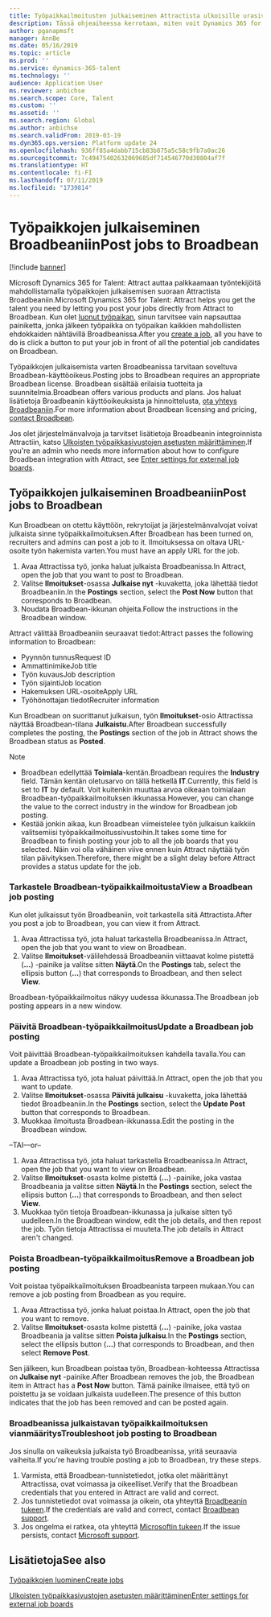 ```yaml
---
title: Työpaikkailmoitusten julkaiseminen Attractista ulkoisille urasivustoille
description: Tässä ohjeaiheessa kerrotaan, miten voit Dynamics 365 for Talent - Attractista julkaista töitä ulkoisille työhönoton sivustoille.
author: pganapmsft
manager: AnnBe
ms.date: 05/16/2019
ms.topic: article
ms.prod: ''
ms.service: dynamics-365-talent
ms.technology: ''
audience: Application User
ms.reviewer: anbichse
ms.search.scope: Core, Talent
ms.custom: ''
ms.assetid: ''
ms.search.region: Global
ms.author: anbichse
ms.search.validFrom: 2019-03-19
ms.dyn365.ops.version: Platform update 24
ms.openlocfilehash: 936ff85a4dabb715cb83b875a5c58c9fb7a0ac26
ms.sourcegitcommit: 7c49475402632069685df714546770d30804af7f
ms.translationtype: HT
ms.contentlocale: fi-FI
ms.lasthandoff: 07/11/2019
ms.locfileid: "1739814"
---
```

# <a name="post-jobs-to-broadbean"></a><span data-ttu-id="99131-103">Työpaikkojen julkaiseminen Broadbeaniin</span><span class="sxs-lookup"><span data-stu-id="99131-103">Post jobs to Broadbean</span></span>

[!include [banner](../includes/banner.md)]

<span data-ttu-id="99131-104">Microsoft Dynamics 365 for Talent: Attract auttaa palkkaamaan työntekijöitä mahdollistamalla työpaikkojen julkaisemisen suoraan Attractista Broadbeaniin.</span><span class="sxs-lookup"><span data-stu-id="99131-104">Microsoft Dynamics 365 for Talent: Attract helps you get the talent you need by letting you post your jobs directly from Attract to Broadbean.</span></span> <span data-ttu-id="99131-105">Kun olet [luonut työpaikan](./creating-jobs-attract.md), sinun tarvitsee vain napsauttaa painiketta, jonka jälkeen työpaikka on työpaikan kaikkien mahdollisten ehdokkaiden nähtävillä Broadbeanissa.</span><span class="sxs-lookup"><span data-stu-id="99131-105">After you [create a job](./creating-jobs-attract.md), all you have to do is click a button to put your job in front of all the potential job candidates on Broadbean.</span></span>

<span data-ttu-id="99131-106">Työpaikkojen julkaisemista varten Broadbeanissa tarvitaan soveltuva Broadbean-käyttöoikeus.</span><span class="sxs-lookup"><span data-stu-id="99131-106">Posting jobs to Broadbean requires an appropriate Broadbean license.</span></span> <span data-ttu-id="99131-107">Broadbean sisältää erilaisia tuotteita ja suunnitelmia.</span><span class="sxs-lookup"><span data-stu-id="99131-107">Broadbean offers various products and plans.</span></span> <span data-ttu-id="99131-108">Jos haluat lisätietoja Broadbeanin käyttöoikeuksista ja hinnoittelusta, [ota yhteys Broadbeaniin](https://www.broadbean.com/contact-us/).</span><span class="sxs-lookup"><span data-stu-id="99131-108">For more information about Broadbean licensing and pricing, [contact Broadbean](https://www.broadbean.com/contact-us/).</span></span>

<span data-ttu-id="99131-109">Jos olet järjestelmänvalvoja ja tarvitset lisätietoja Broadbeanin integroinnista Attractiin, katso [Ulkoisten työpaikkasivustojen asetusten määrittäminen](./attract-admin-job-board-settings.md).</span><span class="sxs-lookup"><span data-stu-id="99131-109">If you're an admin who needs more information about how to configure Broadbean integration with Attract, see [Enter settings for external job boards](./attract-admin-job-board-settings.md).</span></span>

## <a name="post-jobs-to-broadbean"></a><span data-ttu-id="99131-110">Työpaikkojen julkaiseminen Broadbeaniin</span><span class="sxs-lookup"><span data-stu-id="99131-110">Post jobs to Broadbean</span></span>

<span data-ttu-id="99131-111">Kun Broadbean on otettu käyttöön, rekrytoijat ja järjestelmänvalvojat voivat julkaista sinne työpaikkailmoituksen.</span><span class="sxs-lookup"><span data-stu-id="99131-111">After Broadbean has been turned on, recruiters and admins can post a job to it.</span></span> <span data-ttu-id="99131-112">Ilmoituksessa on oltava URL-osoite työn hakemista varten.</span><span class="sxs-lookup"><span data-stu-id="99131-112">You must have an apply URL for the job.</span></span>

1. <span data-ttu-id="99131-113">Avaa Attractissa työ, jonka haluat julkaista Broadbeanissa.</span><span class="sxs-lookup"><span data-stu-id="99131-113">In Attract, open the job that you want to post to Broadbean.</span></span>
2. <span data-ttu-id="99131-114">Valitse **Ilmoitukset**-osassa **Julkaise nyt** -kuvaketta, joka lähettää tiedot Broadbeaniin.</span><span class="sxs-lookup"><span data-stu-id="99131-114">In the **Postings** section, select the **Post Now** button that corresponds to Broadbean.</span></span>
3. <span data-ttu-id="99131-115">Noudata Broadbean-ikkunan ohjeita.</span><span class="sxs-lookup"><span data-stu-id="99131-115">Follow the instructions in the Broadbean window.</span></span>

<span data-ttu-id="99131-116">Attract välittää Broadbeaniin seuraavat tiedot:</span><span class="sxs-lookup"><span data-stu-id="99131-116">Attract passes the following information to Broadbean:</span></span>

- <span data-ttu-id="99131-117">Pyynnön tunnus</span><span class="sxs-lookup"><span data-stu-id="99131-117">Request ID</span></span>
- <span data-ttu-id="99131-118">Ammattinimike</span><span class="sxs-lookup"><span data-stu-id="99131-118">Job title</span></span>
- <span data-ttu-id="99131-119">Työn kuvaus</span><span class="sxs-lookup"><span data-stu-id="99131-119">Job description</span></span>
- <span data-ttu-id="99131-120">Työn sijainti</span><span class="sxs-lookup"><span data-stu-id="99131-120">Job location</span></span>
- <span data-ttu-id="99131-121">Hakemuksen URL-osoite</span><span class="sxs-lookup"><span data-stu-id="99131-121">Apply URL</span></span>
- <span data-ttu-id="99131-122">Työhönottajan tiedot</span><span class="sxs-lookup"><span data-stu-id="99131-122">Recruiter information</span></span>

<span data-ttu-id="99131-123">Kun Broadbean on suorittanut julkaisun, työn **Ilmoitukset**-osio Attractissa näyttää Broadbean-tilana **Julkaistu**.</span><span class="sxs-lookup"><span data-stu-id="99131-123">After Broadbean successfully completes the posting, the **Postings** section of the job in Attract shows the Broadbean status as **Posted**.</span></span>

> [!NOTE]
> - <span data-ttu-id="99131-124">Broadbean edellyttää **Toimiala**-kentän.</span><span class="sxs-lookup"><span data-stu-id="99131-124">Broadbean requires the **Industry** field.</span></span> <span data-ttu-id="99131-125">Tämän kentän oletusarvo on tällä hetkellä **IT**.</span><span class="sxs-lookup"><span data-stu-id="99131-125">Currently, this field is set to **IT** by default.</span></span> <span data-ttu-id="99131-126">Voit kuitenkin muuttaa arvoa oikeaan toimialaan Broadbean-työpaikkailmoituksen ikkunassa.</span><span class="sxs-lookup"><span data-stu-id="99131-126">However, you can change the value to the correct industry in the window for Broadbean job posting.</span></span>
> - <span data-ttu-id="99131-127">Kestää jonkin aikaa, kun Broadbean viimeistelee työn julkaisun kaikkiin valitsemiisi työpaikkailmoitussivustoihin.</span><span class="sxs-lookup"><span data-stu-id="99131-127">It takes some time for Broadbean to finish posting your job to all the job boards that you selected.</span></span> <span data-ttu-id="99131-128">Näin voi olla vähäinen viive ennen kuin Attract näyttää työn tilan päivityksen.</span><span class="sxs-lookup"><span data-stu-id="99131-128">Therefore, there might be a slight delay before Attract provides a status update for the job.</span></span>

### <a name="view-a-broadbean-job-posting"></a><span data-ttu-id="99131-129">Tarkastele Broadbean-työpaikkailmoitusta</span><span class="sxs-lookup"><span data-stu-id="99131-129">View a Broadbean job posting</span></span>

<span data-ttu-id="99131-130">Kun olet julkaissut työn Broadbeaniin, voit tarkastella sitä Attractista.</span><span class="sxs-lookup"><span data-stu-id="99131-130">After you post a job to Broadbean, you can view it from Attract.</span></span>

1. <span data-ttu-id="99131-131">Avaa Attractissa työ, jota haluat tarkastella Broadbeanissa.</span><span class="sxs-lookup"><span data-stu-id="99131-131">In Attract, open the job that you want to view on Broadbean.</span></span>
2. <span data-ttu-id="99131-132">Valitse **Ilmoitukset**-välilehdessä Broadbeaniin viittaavat kolme pistettä (**...**) -painike ja valitse sitten **Näytä**.</span><span class="sxs-lookup"><span data-stu-id="99131-132">On the **Postings** tab, select the ellipsis button (**...**) that corresponds to Broadbean, and then select **View**.</span></span>

<span data-ttu-id="99131-133">Broadbean-työpaikkailmoitus näkyy uudessa ikkunassa.</span><span class="sxs-lookup"><span data-stu-id="99131-133">The Broadbean job posting appears in a new window.</span></span>

### <a name="update-a-broadbean-job-posting"></a><span data-ttu-id="99131-134">Päivitä Broadbean-työpaikkailmoitus</span><span class="sxs-lookup"><span data-stu-id="99131-134">Update a Broadbean job posting</span></span>

<span data-ttu-id="99131-135">Voit päivittää Broadbean-työpaikkailmoituksen kahdella tavalla.</span><span class="sxs-lookup"><span data-stu-id="99131-135">You can update a Broadbean job posting in two ways.</span></span>

1. <span data-ttu-id="99131-136">Avaa Attractissa työ, jota haluat päivittää.</span><span class="sxs-lookup"><span data-stu-id="99131-136">In Attract, open the job that you want to update.</span></span>
2. <span data-ttu-id="99131-137">Valitse **Ilmoitukset**-osassa **Päivitä julkaisu** -kuvaketta, joka lähettää tiedot Broadbeaniin.</span><span class="sxs-lookup"><span data-stu-id="99131-137">In the **Postings** section, select the **Update Post** button that corresponds to Broadbean.</span></span>
3. <span data-ttu-id="99131-138">Muokkaa ilmoitusta Broadbean-ikkunassa.</span><span class="sxs-lookup"><span data-stu-id="99131-138">Edit the posting in the Broadbean window.</span></span>

<span data-ttu-id="99131-139">–TAI–</span><span class="sxs-lookup"><span data-stu-id="99131-139">–or–</span></span>

1. <span data-ttu-id="99131-140">Avaa Attractissa työ, jota haluat tarkastella Broadbeanissa.</span><span class="sxs-lookup"><span data-stu-id="99131-140">In Attract, open the job that you want to view on Broadbean.</span></span>
2. <span data-ttu-id="99131-141">Valitse **Ilmoitukset**-osasta kolme pistettä (**...**) -painike, joka vastaa Broadbeania ja valitse sitten **Näytä**.</span><span class="sxs-lookup"><span data-stu-id="99131-141">In the **Postings** section, select the ellipsis button (**...**) that corresponds to Broadbean, and then select **View**.</span></span>
3. <span data-ttu-id="99131-142">Muokkaa työn tietoja Broadbean-ikkunassa ja julkaise sitten työ uudelleen.</span><span class="sxs-lookup"><span data-stu-id="99131-142">In the Broadbean window, edit the job details, and then repost the job.</span></span> <span data-ttu-id="99131-143">Työn tietoja Attractissa ei muuteta.</span><span class="sxs-lookup"><span data-stu-id="99131-143">The job details in Attract aren't changed.</span></span>

### <a name="remove-a-broadbean-job-posting"></a><span data-ttu-id="99131-144">Poista Broadbean-työpaikkailmoitus</span><span class="sxs-lookup"><span data-stu-id="99131-144">Remove a Broadbean job posting</span></span>

<span data-ttu-id="99131-145">Voit poistaa työpaikkailmoituksen Broadbeanista tarpeen mukaan.</span><span class="sxs-lookup"><span data-stu-id="99131-145">You can remove a job posting from Broadbean as you require.</span></span>

1. <span data-ttu-id="99131-146">Avaa Attractissa työ, jonka haluat poistaa.</span><span class="sxs-lookup"><span data-stu-id="99131-146">In Attract, open the job that you want to remove.</span></span>
2. <span data-ttu-id="99131-147">Valitse **Ilmoitukset**-osasta kolme pistettä (**...**) -painike, joka vastaa Broadbeania ja valitse sitten **Poista julkaisu**.</span><span class="sxs-lookup"><span data-stu-id="99131-147">In the **Postings** section, select the ellipsis button (**...**) that corresponds to Broadbean, and then select **Remove Post**.</span></span>

<span data-ttu-id="99131-148">Sen jälkeen, kun Broadbean poistaa työn, Broadbean-kohteessa Attractissa on **Julkaise nyt** -painike.</span><span class="sxs-lookup"><span data-stu-id="99131-148">After Broadbean removes the job, the Broadbean item in Attract has a **Post Now** button.</span></span> <span data-ttu-id="99131-149">Tämä painike ilmaisee, että työ on poistettu ja se voidaan julkaista uudelleen.</span><span class="sxs-lookup"><span data-stu-id="99131-149">The presence of this button indicates that the job has been removed and can be posted again.</span></span>

### <a name="troubleshoot-job-posting-to-broadbean"></a><span data-ttu-id="99131-150">Broadbeanissa julkaistavan työpaikkailmoituksen vianmääritys</span><span class="sxs-lookup"><span data-stu-id="99131-150">Troubleshoot job posting to Broadbean</span></span>

<span data-ttu-id="99131-151">Jos sinulla on vaikeuksia julkaista työ Broadbeanissa, yritä seuraavia vaiheita.</span><span class="sxs-lookup"><span data-stu-id="99131-151">If you're having trouble posting a job to Broadbean, try these steps.</span></span>

1. <span data-ttu-id="99131-152">Varmista, että Broadbean-tunnistetiedot, jotka olet määrittänyt Attractissa, ovat voimassa ja oikeelliset.</span><span class="sxs-lookup"><span data-stu-id="99131-152">Verify that the Broadbean credentials that you entered in Attract are valid and correct.</span></span>
2. <span data-ttu-id="99131-153">Jos tunnistetiedot ovat voimassa ja oikein, ota yhteyttä [Broadbeanin tukeen](https://www.broadbean.com/resources/support/).</span><span class="sxs-lookup"><span data-stu-id="99131-153">If the credentials are valid and correct, contact [Broadbean support](https://www.broadbean.com/resources/support/).</span></span>
3. <span data-ttu-id="99131-154">Jos ongelma ei ratkea, ota yhteyttä [Microsoftin tukeen](./talent-support.md).</span><span class="sxs-lookup"><span data-stu-id="99131-154">If the issue persists, contact [Microsoft support](./talent-support.md).</span></span>

## <a name="see-also"></a><span data-ttu-id="99131-155">Lisätietoja</span><span class="sxs-lookup"><span data-stu-id="99131-155">See also</span></span>

[<span data-ttu-id="99131-156">Työpaikkojen luominen</span><span class="sxs-lookup"><span data-stu-id="99131-156">Create jobs</span></span>](./creating-jobs-attract.md)

[<span data-ttu-id="99131-157">Ulkoisten työpaikkasivustojen asetusten määrittäminen</span><span class="sxs-lookup"><span data-stu-id="99131-157">Enter settings for external job boards</span></span>](./attract-admin-job-board-settings.md)
